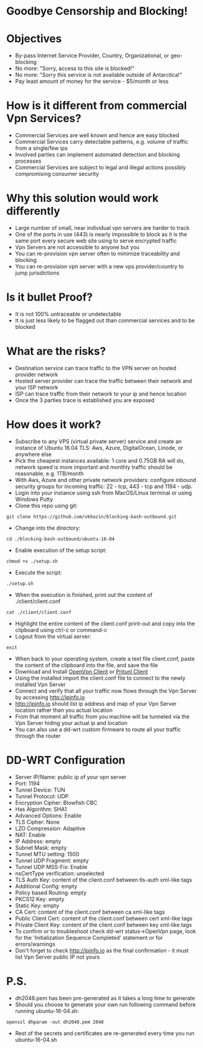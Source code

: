 # Goodbye Censorship and Blocking! #

# Objectives #
* By-pass Internet Service Provider, Country, Organizational, or geo-blocking
* No more: "Sorry, access to this site is blocked!"
* No more: "Sorry this service is not available outside of Antarctica!"
* Pay least amount of money for the service - $5/month or less

# How is it different from commercial Vpn Services? #
* Commercial Services are well known and hence are easy blocked 
* Commercial Services carry detectable patterns, e.g. volume of traffic from a single/few ips
* Involved parties can implement automated detection and blocking processes
* Commercial Services are subject to legal and illegal actions possibly compromising consumer security

# Why this solution would work differently #
* Large number of small, near individual vpn servers are harder to track
* One of the ports in use (443) is nearly impossible to block as it is the same port every secure web site using to serve encrypted traffic
* Vpn Servers are not accessible to anyone but you
* You can re-provision vpn server often to minimize traceability and blocking
* You can re-provision vpn server with a new vps provider/country to jump jurisdictions

# Is it bullet Proof? #
* It is not 100% untraceable or undetectable
* It is just less likely to be flagged out than commercial services and to be blocked

# What are the risks? #
* Destination service can trace traffic to the VPN server on hosted provider network
* Hosted server provider can trace the traffic between their network and your ISP network
* ISP can trace traffic from their network to your ip and hence location
* Once the 3 parties trace is established you are exposed

# How does it work? #
* Subscribe to any VPS (virtual private server) service and create an instance of Ubuntu 16.04 TLS: Aws, Azure, DigitalOcean, Linode, or anywhere else
* Pick the cheapest instances available: 1 core and 0.75GB RA will do, network speed is more important and monthly traffic should be reasonable, e.g. 1TB/month
* With Aws, Azure and other private network providers: configure inbound security groups for incoming traffic: 22 - tcp, 443 - tcp and 1194 - udp.
* Login into your instance using ssh from MacOS/Linux terminal or using Windows Putty
* Clone this repo using git:
```
git clone https://github.com/vkhazin/blocking-bash-outbound.git
```
* Change into the directory:
```
cd ./blocking-bash-outbound/ubuntu-16-04
```
* Enable execution of the setup script:
```
chmod +x ./setup.sh
```
* Execute the script:
```
./setup.sh
```
* When the execution is finished, print out the content of ./client/client.conf
```
cat ./client/client.conf
```
* Highlight the entire content of the client.conf print-out and copy into the clipboard using ctrl-c or command-c
* Logout from the virtual server:
```
exit
```
* When back to your operating system, create a text file client.conf, paste the content of the clipboard into the file, and save the file
* Download and Install [OpenVpn Client](https://openvpn.net/index.php/open-source/downloads.html) or [Pritunl Client](https://client.pritunl.com/)
* Using the installed import the client.conf file to connect to the newly installed Vpn Server
* Connect and verify that all your traffic now flows through the Vpn Server by accessing http://ipinfo.io
* http://ipinfo.io should list ip address and map of your Vpn Server location rather than you actual location
* From that moment all traffic from you machine will be tunneled via the Vpn Server hiding your actual ip and location
* You can also use a dd-wrt custom firmware to route all your traffic through the router


# DD-WRT Configuration #
* Server IP/Name: public ip of your vpn server
* Port: 1194
* Tunnel Device: TUN
* Tunnel Protocol: UDP
* Encryption Cipher: Blowfish CBC
* Has Algorithm: SHA1
* Advanced Options: Enable
* TLS Cipher: None
* LZO Compression: Adaptive
* NAT: Enable
* IP Address: empty
* Subnet Mask: empty
* Tunnel MTU setting: 1500
* Tunnel UDP Fragment: empty
* Tunnel UDP MSS-Fix: Enable
* nsCertType verification: unselected
* TLS Auth Key: content of the client.conf between tls-auth xml-like tags
* Additional Config: empty
* Policy based Routing: empty
* PKCS12 Key: empty
* Static Key: empty
* CA Cert: content of the client.conf between ca xml-like tags
* Public Client Cert: content of the client.conf between cert xml-like tags
* Private Client Key: content of the client.conf between key xml-like tags
* To confirm or to troubleshoot check dd-wrt status->OpenVpn page, look for the 'Initialization Sequence Completed' statement or for errors/warnings
* Don't forget to check http://ipinfo.io as the final confirmation - it must list Vpn Server public IP not yours

# P.S. #
* dh2048.pem has been pre-generated as it takes a long time to generate
* Should you choose to generate your own run following command before running ubuntu-16-04.sh:
```
openssl dhparam -out dh2048.pem 2048
```
* Rest of the secrets and certificates are re-generated every time you run ubuntu-16-04.sh